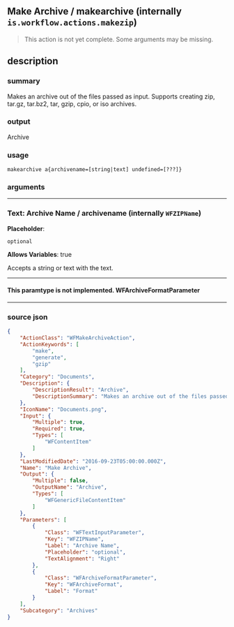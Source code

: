 
## Make Archive / makearchive (internally `is.workflow.actions.makezip`)

> This action is not yet complete. Some arguments may be missing.


## description

### summary

Makes an archive out of the files passed as input. Supports creating zip, tar.gz, tar.bz2, tar, gzip, cpio, or iso archives.


### output

Archive

### usage
```
makearchive a{archivename=[string|text] undefined=[???]}
```

### arguments

---

### Text: Archive Name / archivename (internally `WFZIPName`)
**Placeholder**:
```
optional
```
**Allows Variables**: true



Accepts a string 
or text
with the text.

---

#### This paramtype is not implemented. WFArchiveFormatParameter

---

### source json

```json
{
	"ActionClass": "WFMakeArchiveAction",
	"ActionKeywords": [
		"make",
		"generate",
		"gzip"
	],
	"Category": "Documents",
	"Description": {
		"DescriptionResult": "Archive",
		"DescriptionSummary": "Makes an archive out of the files passed as input. Supports creating zip, tar.gz, tar.bz2, tar, gzip, cpio, or iso archives."
	},
	"IconName": "Documents.png",
	"Input": {
		"Multiple": true,
		"Required": true,
		"Types": [
			"WFContentItem"
		]
	},
	"LastModifiedDate": "2016-09-23T05:00:00.000Z",
	"Name": "Make Archive",
	"Output": {
		"Multiple": false,
		"OutputName": "Archive",
		"Types": [
			"WFGenericFileContentItem"
		]
	},
	"Parameters": [
		{
			"Class": "WFTextInputParameter",
			"Key": "WFZIPName",
			"Label": "Archive Name",
			"Placeholder": "optional",
			"TextAlignment": "Right"
		},
		{
			"Class": "WFArchiveFormatParameter",
			"Key": "WFArchiveFormat",
			"Label": "Format"
		}
	],
	"Subcategory": "Archives"
}
```
